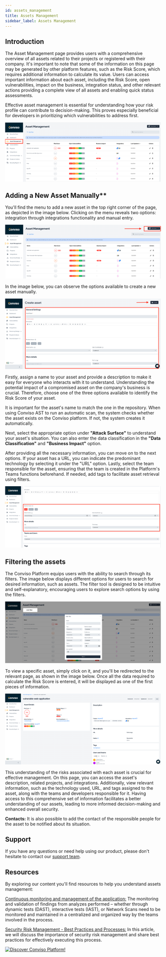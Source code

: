 ```yaml
---
id: assets_management
title: Assets Management
sidebar_label: Assets Management
---
```


## Introduction

The Asset Management page provides users with a comprehensive overview of all assets related to their projects or registered with their company. It's important to note that some of the information on this page may be generated by other platform features, such as the Risk Score, which requires additional information to calculate its value. Users can access important information about each asset, including the Risk Score, open vulnerabilities, impact on the business, integration status, and other relevant actions providing a complete view of all assets and enabling quick status assessments.

Effective asset management is essential for understanding how your risk profile can contribute to decision-making. This proves especially beneficial for developers in prioritizing which vulnerabilities to address first.


<div>

![img](../../static/img/assets_management-img1.png)

</div>

## Adding a New Asset Manually**

You'll find the menu to add a new asset in the top right corner of the page, as depicted in the image below. Clicking on the menu reveals two options: integration through integrations functionality and manual entry.

<div style={{textAlign: 'center'}}>

![img](../../static/img/assets_management-img2.png)

</div>

In the image below, you can observe the options available to create a new asset manually.


<div style={{textAlign: 'center'}}>

![img](../../static/img/assets_management-img3.png)

</div>

Firstly, assign a name to your asset and provide a description to make it easy for everyone who interacts with it to understand. Understanding the potential impact of a compromised asset on the company's business is crucial. Therefore, choose one of the three options available to identify the Risk Score of your asset.

It is important for the asset's name to match the one in the repository. When using Conviso AST to run an automatic scan, the system checks whether the asset exists on the Conviso platform. If not, the system creates it automatically.

Next, select the appropriate option under **"Attack Surface"** to understand your asset's situation. You can also enter the data classification in the **"Data Classification"** and **"Business Impact"** option.

After providing all the necessary information, you can move on to the next options. If your asset has a URL, you can indicate the predominant technology by selecting it under the "URL" option. Lastly, select the team responsible for the asset, ensuring that the team is created in the Platform's Teams functions beforehand. If needed, add tags to facilitate asset retrieval using filters.


<div style={{textAlign: 'center'}}>

![img](../../static/img/assets_management-img4.png)

</div>


## Filtering the assets

The Conviso Platform equips users with the ability to search through its filters. The image below displays different options for users to search for desired information, such as assets. The filter tool is designed to be intuitive and self-explanatory, encouraging users to explore search options by using the filters.


<div style={{textAlign: 'center'}}>

![img](../../static/img/assets_management-img5.png)

</div>

To view a specific asset, simply click on it, and you'll be redirected to the relevant page, as shown in the image below. Once all the data required to calculate the Risk Score is entered, it will be displayed as one of the first pieces of information.

<div style={{textAlign: 'center'}}>

![img](../../static/img/assets_management-img6.png)

</div>

This understanding of the risks associated with each asset is crucial for effective management. On this page, you can access the asset's description, related projects, and integrations. Additionally, view relevant information, such as the technology used, URL, and tags assigned to the asset, along with the teams and developers responsible for it. Having access to this comprehensive set of information facilitates a better understanding of our assets, leading to more informed decision-making and enhanced overall security.

**Contacts:** It is also possible to add the contact of the responsible people for the asset to be notified about its situation.

## Support
If you have any questions or need help using our product, please don't hesitate to contact our [support team](mailto:support@convisoappsec.com).

## Resources
By exploring our content you'll find resources to help you understand assets management:

[Continuous monitoring and management of the application:](https://bit.ly/45TbWK0) The monitoring and validation of findings from analyzes performed – whether through dynamic tests (DAST), interactive tests (IAST), or Network Scans need to be monitored and maintained in a centralized and organized way by the teams involved in the process.

[Security Risk Management - Best Practices and Processes:](https://bit.ly/45RKSL7) In this article, we will discuss the importance of security risk management and share best practices for effectively executing this process.

[![Discover Conviso Platform!](https://no-cache.hubspot.com/cta/default/5613826/interactive-125788977029.png)](https://cta-service-cms2.hubspot.com/web-interactives/public/v1/track/redirect?encryptedPayload=AVxigLKtcWzoFbzpyImNNQsXC9S54LjJuklwM39zNd7hvSoR%2FVTX%2FXjNdqdcIIDaZwGiNwYii5hXwRR06puch8xINMyL3EXxTMuSG8Le9if9juV3u%2F%2BX%2FCKsCZN1tLpW39gGnNpiLedq%2BrrfmYxgh8G%2BTcRBEWaKasQ%3D&webInteractiveContentId=125788977029&portalId=5613826)